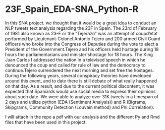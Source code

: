 # 23F_Spain_EDA-SNA_Python-R
In this SNA project, we thought that it would be a great idea to conduct an NLP tweets text analysis regarding the 23F in Spain. The 23rd of February of 1981 also known as 23-F or the “Tejerazo” was an attempt of coupd’etat performed by Lieutenant-Colonel Antonio Tejero and 200 armed Civil Guard officers who broke into the Congress of Deputies during the vote to elect a President of the Government.Tejero and his officers held hostage during 18 hours the parliamentarians and minister'shostage for 18 hours. The King Juan Carlos I addressed the nation in a televised speech in which he denounced the coup and called for rule of law and the democracy to continue.Tejero surrendered the next morning and set free the hostages. During the following years, several conspiracy theories have developed around this event, and to date there is still debate of what really happened on that day. As a result, and due to the current political discontent, it was expected that Spaniards would use social media to express their opinions about such date. We were able to analyze over 31K tweets in a timespan of 2 days and utilize python (EDA (Sentiment Analysis)) and R (Bigrams, Skipgrams, Community Detection (Louvain method) and Phi Correlation).

I will attach in the repo a pdf with our analysis and the different Py and Rmd files that have been used in this project.
